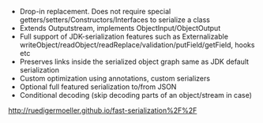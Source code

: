 * Drop-in replacement. Does not require special getters/setters/Constructors/Interfaces to serialize a class
* Extends Outputstream, implements ObjectInput/ObjectOutput
* Full support of JDK-serialization features such as Externalizable writeObject/readObject/readReplace/validation/putField/getField, hooks etc
* Preserves links inside the serialized object graph same as JDK default serialization
* Custom optimization using annotations, custom serializers
* Optional full featured serialization to/from JSON
* Conditional decoding (skip decoding parts of an object/stream in case)

http://ruedigermoeller.github.io/fast-serialization%2F%2F